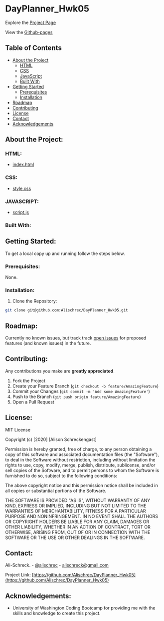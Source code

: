 # DayPlanner_Hwk05

Explore the [Project Page](https://alischrec.github.io/DayPlanner_Hwk05/)

View the [Github-pages](https://alischrec.github.io/DayPlanner_Hwk05/)

## Table of Contents

* [About the Project](#about-the-project)
  * [HTML](#HTML)
  * [CSS](#CSS)
  * [JavaScript](#JAVASCRIPT)
  * [Built With](#built-with)
* [Getting Started](#getting-started)
  * [Prerequisites](#prerequisites)
  * [Installation](#installation)
* [Roadmap](#roadmap)
* [Contributing](#contributing)
* [License](#License)
* [Contact](#contact)
* [Acknowledgements](#acknowledgements)

## About the Project:
<!-- The focus of this project was to create an interractive day calendar. -->


<!-- ![Project Gif](assets/image/gif.gif)  -->

### HTML:
* [index.html](https://github.com/Alischrec/DayPlanner_Hwk05/blob/master/index.html)

### CSS:
* [style.css](https://github.com/Alischrec/DayPlanner_Hwk05/blob/master/assets/css/style.css)

### JAVASCRIPT:
* [script.js](https://github.com/Alischrec/DayPlanner_Hwk05/blob/master/script.js)

### Built With:
<!-- This app was built upon [Bootstrap Framework](https://www.getbootstrap.com), [jQuery](https://jquery.com/download/), and [Momentjs](https://momentjs.com/)-->

## Getting Started:
To get a local copy up and running follow the steps below.

### Prerequisites:
None.

### Installation:
1. Clone the Repository:
```sh
git clone git@github.com:Alischrec/DayPlanner_Hwk05.git
```

## Roadmap:
Currently no known issues, but track track [open issues](https://github.com/Alischrec/DayPlanner_Hwk05/issues) for proposed features (and known issues) in the future.


## Contributing:
Any contributions you make are **greatly appreciated**.

1. Fork the Project
2. Create your Feature Branch (`git checkout -b feature/AmazingFeature`)
3. Commit your Changes (`git commit -m 'Add some AmazingFeature'`)
4. Push to the Branch (`git push origin feature/AmazingFeature`)
5. Open a Pull Request

## License:

MIT License

Copyright (c) [2020] [Alison Schreckengast]

Permission is hereby granted, free of charge, to any person obtaining a copy
of this software and associated documentation files (the "Software"), to deal
in the Software without restriction, including without limitation the rights
to use, copy, modify, merge, publish, distribute, sublicense, and/or sell
copies of the Software, and to permit persons to whom the Software is
furnished to do so, subject to the following conditions:

The above copyright notice and this permission notice shall be included in all
copies or substantial portions of the Software.

THE SOFTWARE IS PROVIDED "AS IS", WITHOUT WARRANTY OF ANY KIND, EXPRESS OR
IMPLIED, INCLUDING BUT NOT LIMITED TO THE WARRANTIES OF MERCHANTABILITY,
FITNESS FOR A PARTICULAR PURPOSE AND NONINFRINGEMENT. IN NO EVENT SHALL THE
AUTHORS OR COPYRIGHT HOLDERS BE LIABLE FOR ANY CLAIM, DAMAGES OR OTHER
LIABILITY, WHETHER IN AN ACTION OF CONTRACT, TORT OR OTHERWISE, ARISING FROM,
OUT OF OR IN CONNECTION WITH THE SOFTWARE OR THE USE OR OTHER DEALINGS IN THE
SOFTWARE.

## Contact:
Ali-Schreck. - [@alischrec](https://www.instagram.com/alischrec) - alischreck@gmail.com

Project Link: [https://github.com/Alischrec/DayPlanner_Hwk05](https://github.com/Alischrec/DayPlanner_Hwk05)

## Acknowledgements: 
* University of Washington Coding Bootcamp for providing me with the skills and knowledge to create this project. 